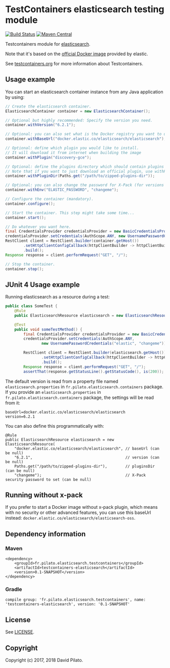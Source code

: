 # TestContainers elasticsearch testing module

[![Build Status](https://travis-ci.org/dadoonet/testcontainers-java-module-elasticsearch.svg?branch=master)](https://travis-ci.org/dadoonet/testcontainers-java-module-elasticsearch)
[![Maven Central](https://maven-badges.herokuapp.com/maven-central/fr.pilato.elasticsearch.testcontainers/testcontainers-elasticsearch/badge.svg?style=flat-square)](https://maven-badges.herokuapp.com/maven-central/fr.pilato.elasticsearch.testcontainers/testcontainers-elasticsearch/)

Testcontainers module for [elasticsearch](https://www.elastic.co/products/elasticsearch).

Note that it's based on the [official Docker image](https://www.elastic.co/guide/en/elasticsearch/reference/6.2/docker.html) provided by elastic.

See [testcontainers.org](https://www.testcontainers.org) for more information about Testcontainers.

## Usage example

You can start an elasticsearch container instance from any Java application by using:

```java
// Create the elasticsearch container.
ElasticsearchContainer container = new ElasticsearchContainer();

// Optional but highly recommended: Specify the version you need.
container.withVersion("6.2.1");

// Optional: you can also set what is the Docker registry you want to use with.
container.withBaseUrl("docker.elastic.co/elasticsearch/elasticsearch");

// Optional: define which plugin you would like to install.
// It will download it from internet when building the image
container.withPlugin("discovery-gce");

// Optional: define the plugins directory which should contain plugins ZIP files you want to install.
// Note that if you want to just download an official plugin, use withPlugin(String) instead.
container.withPluginDir(Paths.get("/path/to/zipped-plugins-dir"));

// Optional: you can also change the password for X-Pack (for versions >= 6.1).
container.withEnv("ELASTIC_PASSWORD", "changeme");

// Configure the container (mandatory).
container.configure();

// Start the container. This step might take some time...
container.start();

// Do whatever you want here.
final CredentialsProvider credentialsProvider = new BasicCredentialsProvider();
credentialsProvider.setCredentials(AuthScope.ANY, new UsernamePasswordCredentials("elastic", "changeme"));
RestClient client = RestClient.builder(container.getHost())
        .setHttpClientConfigCallback(httpClientBuilder -> httpClientBuilder.setDefaultCredentialsProvider(credentialsProvider))
        .build();
Response response = client.performRequest("GET", "/");

// Stop the container.
container.stop();
```

## JUnit 4 Usage example

Running elasticsearch as a resource during a test:

```java
public class SomeTest {
    @Rule
    public ElasticsearchResource elasticsearch = new ElasticsearchResource();

    @Test
    public void someTestMethod() {
        final CredentialsProvider credentialsProvider = new BasicCredentialsProvider();
        credentialsProvider.setCredentials(AuthScope.ANY,
                new UsernamePasswordCredentials("elastic", "changeme"));

        RestClient client = RestClient.builder(elasticsearch.getHost())
                .setHttpClientConfigCallback(httpClientBuilder -> httpClientBuilder.setDefaultCredentialsProvider(credentialsProvider))
                .build();
        Response response = client.performRequest("GET", "/");
        assertThat(response.getStatusLine().getStatusCode(), is(200));
```

The default version is read from a property file named `elasticsearch.properties` in `fr.pilato.elasticsearch.containers` package.
If you provide an `elasticsearch.properties` in `fr.pilato.elasticsearch.containers` package,
the settings will be read from it:

```properties
baseUrl=docker.elastic.co/elasticsearch/elasticsearch
version=6.2.1
```

You can also define this programmatically with:

```
@Rule
public ElasticsearchResource elasticsearch = new ElasticsearchResource(
    "docker.elastic.co/elasticsearch/elasticsearch", // baseUrl (can be null)
    "6.2.1",                                         // version (can be null)
    Paths.get("/path/to/zipped-plugins-dir"),        // pluginsDir (can be null)
    "changeme");                                     // X-Pack security password to set (can be null)
```

## Running without x-pack

If you prefer to start a Docker image without x-pack plugin, which means with no security or
other advanced features, you can use this baseUrl instead: `docker.elastic.co/elasticsearch/elasticsearch-oss`.

## Dependency information

### Maven

```
<dependency>
    <groupId>fr.pilato.elasticsearch.testcontainers</groupId>
    <artifactId>testcontainers-elasticsearch</artifactId>
    <version>0.1-SNAPSHOT</version>
</dependency>
```

### Gradle

```
compile group: 'fr.pilato.elasticsearch.testcontainers', name: 'testcontainers-elasticsearch', version: '0.1-SNAPSHOT'
```


## License

See [LICENSE](LICENSE).

## Copyright

Copyright (c) 2017, 2018 David Pilato.

